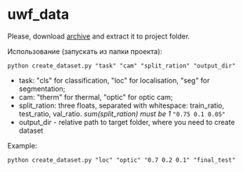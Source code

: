 # uwf_data

Please, download [archive](https://drive.google.com/file/d/1qBTLUrnIgnra6c1AqcvXOxNMfMdwm87w/view?usp=sharing) and extract it to project folder.

Использование (запускать из папки проекта):

`python create_dataset.py "task" "cam" "split_ration" "output_dir"`

* task: "cls" for classification,
                 "loc" for localisation,
                 "seg" for segmentation;
* cam: "therm" for thermal,
                 "optic" for optic cam;
* split_ration: three floats, separated with whitespace: train_ratio, test_ratio, val_ratio. *sum(split_ration) must be 1*
`"0.75 0.1 0.05"`
* output_dir - relative path to target folder, where you need to create dataset

Example:

`python create_dataset.py "loc" "optic" "0.7 0.2 0.1" "final_test"`

